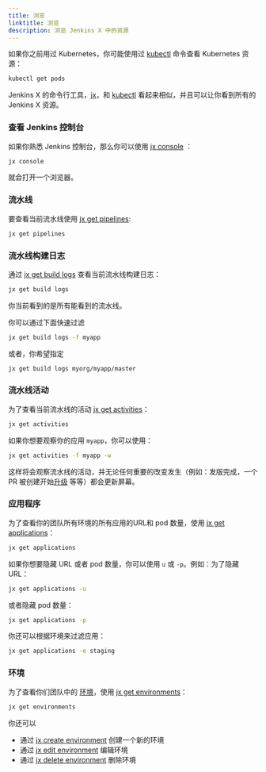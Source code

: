 ```yaml
---
title: 浏览
linktitle: 浏览
description: 浏览 Jenkins X 中的资源
---
```



如果你之前用过 Kubernetes，你可能使用过 [kubectl](https://kubernetes.io/docs/reference/kubectl/overview/) 命令查看 Kubernetes 资源：

```sh
kubectl get pods
```

Jenkins X 的命令行工具，[jx](/commands/jx/)，和 [kubectl](https://kubernetes.io/docs/reference/kubectl/overview/) 看起来相似，并且可以让你看到所有的 Jenkins X 资源。

### 查看 Jenkins 控制台

如果你熟悉 Jenkins 控制台，那么你可以使用 [jx console](/commands/jx_console/) ：

```sh
jx console
```

就会打开一个浏览器。

### 流水线

要查看当前流水线使用 [jx get pipelines](/commands/jx_get_pipelines/):

```sh
jx get pipelines
```

### 流水线构建日志

通过 [jx get build logs](/commands/jx_get_build_log/) 查看当前流水线构建日志：

```sh
jx get build logs
```

你当前看到的是所有能看到的流水线。

你可以通过下面快速过滤

```sh
jx get build logs -f myapp
```

或者，你希望指定

```sh
jx get build logs myorg/myapp/master
```

### 流水线活动

为了查看当前流水线的活动 [jx get activities](/commands/jx_get_activities/)：

```sh
jx get activities
```

如果你想要观察你的应用 `myapp`，你可以使用：

```sh
jx get activities -f myapp -w
```

这样将会观察流水线的活动，并无论任何重要的改变发生（例如：发版完成，一个 PR 被创建开始[升级](/zh/developing/promote) 等等）都会更新屏幕。

### 应用程序

为了查看你的团队所有环境的所有应用的URL和 pod 数量，使用 [jx get applications](/commands/jx_get_applications/)：


```sh
jx get applications
```

如果你想要隐藏 URL 或者 pod 数量，你可以使用 `u` 或 `-p`。例如：为了隐藏 URL：

```sh
jx get applications -u
```

或者隐藏 pod 数量：

```sh
jx get applications -p
```

你还可以根据环境来过滤应用：

```sh
jx get applications -e staging
```



### 环境

为了查看你们团队中的 [环境](/zh/docs/concepts/features/#environments)，使用 [jx get environments](/commands/jx_get_environments/)：

```sh
jx get environments
```

你还可以

* 通过 [jx create environment](/commands/jx_create_environment/) 创建一个新的环境
* 通过 [jx edit environment](/commands/jx_edit_environment/) 编辑环境
* 通过 [jx delete environment](/commands/jx_delete_environment/) 删除环境
